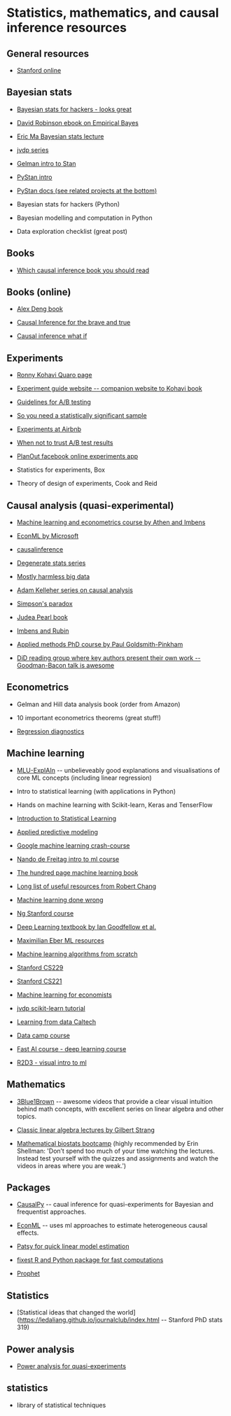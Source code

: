 # Statistics, mathematics, and causal inference resources


## General resources

- [Stanford online](https://online.stanford.edu)


## Bayesian stats

- [Bayesian stats for hackers - looks great](https://camdavidsonpilon.github.io/Probabilistic-Programming-and-Bayesian-Methods-for-Hackers/)

- [David Robinson ebook on Empirical Bayes](http://varianceexplained.org/r/empirical-bayes-book/)

- [Eric Ma Bayesian stats lecture](https://ericmjl.github.io/teaching/)

- [jvdp series](http://jakevdp.github.io/blog/2014/03/11/frequentism-and-bayesianism-a-practical-intro/)

- [Gelman intro to Stan](http://www.stat.columbia.edu/~gelman/research/published/stan_jebs_2.pdf)

- [PyStan intro](https://towardsdatascience.com/an-introduction-to-bayesian-inference-in-pystan-c27078e58d53)

- [PyStan docs (see related projects at the bottom)](https://pystan.readthedocs.io/en/latest/)

- Bayesian stats for hackers (Python)

- Bayesian modelling and computation in Python

- Data exploration checklist (great post)


## Books

- [Which causal inference book you should read](https://www.bradyneal.com/which-causal-inference-book)


## Books (online)

- [Alex Deng book](https://alexdeng.github.io/causal/)

- [Causal Inference for the brave and true](https://matheusfacure.github.io/python-causality-handbook/landing-page.html)

- [Causal inference what if](https://www.hsph.harvard.edu/wp-content/uploads/sites/1268/2023/02/hernanrobins_WhatIf_7feb23.pdf)


## Experiments

- [Ronny Kohavi Quaro page](https://www.quora.com/profile/Ronny-Kohavi)

- [Experiment guide website -- companion website to Kohavi book](https://experimentguide.com) 

- [Guidelines for A/B testing](https://hookedondata.org/guidelines-for-ab-testing/)

- [So you need a statistically significant sample](http://multithreaded.stitchfix.com/blog/2015/05/26/significant-sample/)

- [Experiments at Airbnb](https://medium.com/airbnb-engineering/experiments-at-airbnb-e2db3abf39e7#.miqyczkzb)

- [When not to trust A/B test results](https://www.quora.com/When-should-A-B-testing-not-be-trusted-to-make-decisions/answer/Edwin-Chen-1?srid=sL8&share=1)

- [PlanOut facebook online experiments app](http://facebook.github.io/planout/)

- Statistics for experiments, Box

- Theory of design of experiments, Cook and Reid


## Causal analysis (quasi-experimental)

- [Machine learning and econometrics course by Athen and Imbens](https://www.aeaweb.org/conference/cont-ed/2018-webcasts) 

- [EconML by Microsoft](https://github.com/microsoft/EconML)

- [causalinference](https://laurencewong.com/software)

- [Degenerate stats series](http://www.degeneratestate.org/posts/2018/Mar/24/causal-inference-with-python-part-1-potential-outcomes/)

- [Mostly harmless big data](https://ocw.mit.edu/courses/economics/14-387-applied-econometrics-mostly-harmless-big-data-fall-2014/lecture-and-recitation-notes/)

- [Adam Kelleher series on causal analysis](https://medium.com/causal-data-science/causal-data-science-721ed63a4027)

- [Simpson's paradox](https://en.wikipedia.org/wiki/Simpson%27s_paradox)

- [Judea Pearl book](http://bayes.cs.ucla.edu/BOOK-2K/)

- [Imbens and Rubin](https://www.amazon.co.uk/Causal-Inference-Statistics-Biomedical-Sciences/dp/0521885884/ref=sr_1_fkmr0_1?keywords=Causal+Inference+for+Statistics%2C+Social%2C+and+Biomedical+Sciences%3A+An+Introduction+1st+Edition&qid=1581345608&sr=8-1-fkmr0)

- [Applied methods PhD course by Paul Goldsmith-Pinkham](https://youtube.com/playlist?list=PLWWcL1M3lLlojLTSVf2gGYQ_9TlPyPbiJ&si=P5Lo1tYtg6cx1GEK)

- [DiD reading group where key authors present their own work -- Goodman-Bacon talk is awesome](https://www.youtube.com/playlist?list=PLVObvb_htcuBt8mV9yNagt7hK9FL5KXeE)


## Econometrics

- Gelman and Hill data analysis book (order from Amazon)

- 10 important econometrics theorems (great stuff!)

- [Regression diagnostics](https://github.com/erykml/medium_articles/blob/master/Statistics/linear_regression_assumptions.ipynb)


## Machine learning

- [MLU-ExplAIn](https://mlu-explain.github.io/) -- unbelieveably good explanations and visualisations of core ML concepts (including linear regression)

- Intro to statistical learning (with applications in Python)

- Hands on machine learning with Scikit-learn, Keras and TenserFlow

- [Introduction to Statistical Learning](http://faculty.marshall.usc.edu/gareth-james/ISL/)

- [Applied predictive modeling](http://appliedpredictivemodeling.com)

- [Google machine learning crash-course](https://developers.google.com/machine-learning/crash-course)

- [Nando de Freitag intro to ml course](https://www.youtube.com/watch?v=pid0lUH467o&list=PLE6Wd9FR--Ecf_5nCbnSQMHqORpiChfJf)

- [The hundred page machine learning book](http://themlbook.com)

- [Long list of useful resources from Robert Chang](https://github.com/robert8138/deep-learning-deliberate-practice)

- [Machine learning done wrong](https://ml.posthaven.com/machine-learning-done-wrong)

- [Ng Stanford course](https://www.coursera.org/learn/machine-learning) 

- [Deep Learning textbook by Ian Goodfellow et al.](https://www.deeplearningbook.org)

- [Maximilian Eber ML resources](https://github.com/maximilianeber/ml-resources)

- [Machine learning algorithms from scratch](https://philippmuens.com/tag/code/)

- [Stanford CS229](http://cs228.stanford.edu/syllabus.html)

- [Stanford CS221](https://stanford-cs221.github.io/autumn2019/#coursework)

- [Machine learning for economists](https://www.annualreviews.org/doi/pdf/10.1146/annurev-economics-080217-053433)

- [jvdp scikit-learn tutorial](https://github.com/jakevdp/sklearn_tutorial)

- [Learning from data Caltech](https://work.caltech.edu/lectures.html#lectures)

- [Data camp course](https://www.coursera.org/learn/linear-algebra-machine-learning/home/welcome)

- [Fast AI course - deep learning course](https://course.fast.ai/index.html)

- [R2D3 - visual intro to ml](http://www.r2d3.us)


## Mathematics

- [3Blue1Brown](https://www.youtube.com/@3blue1brown) -- awesome videos that provide a clear visual intuition behind math concepts, with excellent series on linear algebra and other topics.

- [Classic linear algebra lectures by Gilbert Strang](https://ocw.mit.edu/courses/18-06-linear-algebra-spring-2010/)

- [Mathematical biostats bootcamp](https://www.coursera.org/learn/biostatistics) (highly recommended by Erin Shellman: 'Don’t spend too much of your time watching the lectures.  Instead test yourself with the quizzes and assignments and watch the videos in areas where you are weak.')


## Packages

- [CausalPy](https://causalpy.readthedocs.io/en/latest/#) -- caual inference for quasi-experiments for Bayesian and frequentist approaches.

- [EconML](https://econml.azurewebsites.net/spec/spec.html) -- uses ml approaches to estimate heterogeneous causal effects.

- [Patsy for quick linear model estimation](https://patsy.readthedocs.io/en/latest/)

- [fixest R and Python package for fast computations](https://cran.r-project.org/web/packages/fixest/index.html)

- [Prophet](https://facebook.github.io/prophet/)


## Statistics

- [Statistical ideas that changed the
  world](https://ledaliang.github.io/journalclub/index.html -- Stanford PhD
  stats 319)

## Power analysis 

- [Power analysis for
quasi-experiments](https://craftmediabucket.s3.amazonaws.com/uploads/EE_Power-Analysis_ENEv1.pdf)

## statistics

- library of statistical techniques





